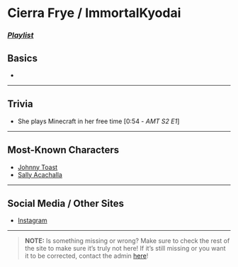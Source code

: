 # Cierra Frye / ImmortalKyodai
### [*Playlist*](https://www.youtube.com/playlist?list=PLwlijWXtmIKiReI9-gYwSiZPgcMnf8cQUm)

## Basics
- 

----

## Trivia
- She plays Minecraft in her free time [0:54 - *AMT S2 E1*]

----

## Most-Known Characters
- [Johnny Toast](5.Characters/Johnny_Toast.html)
- [Sally Acachalla](5.Characters/Sally_Acachalla.html)

----

## Social Media / Other Sites
- [Instagram](https://instagram.com/vt_immortal?igshid=146748sk76rfj)

----

> **NOTE:** Is something missing or wrong? Make sure to check the rest of the site to make sure it’s truly not here! If it’s still missing or you want it to be corrected, contact the admin [here](../chapter_2.html)!